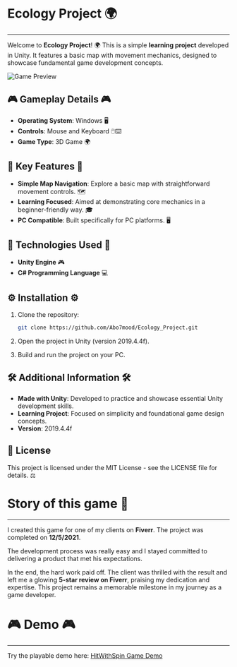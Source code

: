 # Ecology Project 🌍
--------------------------

Welcome to **Ecology Project**! 🌍 This is a simple **learning project** developed in Unity. It features a basic map with movement mechanics, designed to showcase fundamental game development concepts.

![Game Preview](https://i.postimg.cc/wB9xLnYS/2024-12-10-111910.png)


## 🎮 Gameplay Details 🎮

- **Operating System**: Windows 🖥️
- **Controls**: Mouse and Keyboard 🖱️⌨️
- **Game Type**: 3D Game 🌍

## 🌟 Key Features 🌟

- **Simple Map Navigation**: Explore a basic map with straightforward movement controls. 🗺️
- **Learning Focused**: Aimed at demonstrating core mechanics in a beginner-friendly way. 🎓
- **PC Compatible**: Built specifically for PC platforms. 🖥️

## 🔧 Technologies Used 🔧

- **Unity Engine** 🎮
- **C# Programming Language** 💻

## ⚙️ Installation ⚙️

1. Clone the repository:

   ```bash
   git clone https://github.com/Abo7mood/Ecology_Project.git
   ```
2. Open the project in Unity (version 2019.4.4f).
3. Build and run the project on your PC.

## 🛠️ Additional Information 🛠️

- **Made with Unity**: Developed to practice and showcase essential Unity development skills.
- **Learning Project**: Focused on simplicity and foundational game design concepts.
- **Version**: 2019.4.4f

## 📜 License

This project is licensed under the MIT License - see the LICENSE file for details. ⚖️

# Story of this game 📖
--------------------------


I created this game  for one of my clients on **Fiverr**. The project was completed on **12/5/2021**.

The development process was really easy and I stayed committed to delivering a product that met his expectations. 

In the end, the hard work paid off. The client was thrilled with the result and left me a glowing **5-star review on Fiverr**, praising my dedication and expertise. This project remains a memorable milestone in my journey as a game developer.

# 🎮 Demo 🎮
--------------------------

Try the playable demo here: [HitWithSpin Game Demo](https://abo-7mood.itch.io/ecology-project)
